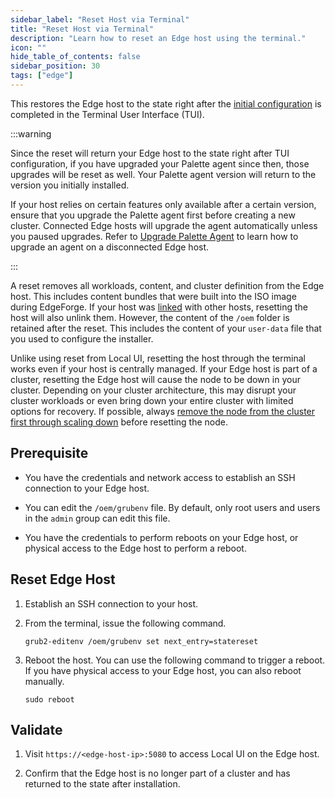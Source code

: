 ```yaml
---
sidebar_label: "Reset Host via Terminal"
title: "Reset Host via Terminal"
description: "Learn how to reset an Edge host using the terminal."
icon: ""
hide_table_of_contents: false
sidebar_position: 30
tags: ["edge"]
---
```


This restores the Edge host to the state right after the
[initial configuration](../site-deployment/site-installation/initial-setup.md) is completed in the Terminal User
Interface (TUI).

:::warning

Since the reset will return your Edge host to the state right after TUI configuration, if you have upgraded your Palette
agent since then, those upgrades will be reset as well. Your Palette agent version will return to the version you
initially installed.

If your host relies on certain features only available after a certain version, ensure that you upgrade the Palette
agent first before creating a new cluster. Connected Edge hosts will upgrade the agent automatically unless you paused
upgrades. Refer to [Upgrade Palette Agent](../cluster-management/agent-upgrade-airgap.md) to learn how to upgrade an
agent on a disconnected Edge host.

:::

A reset removes all workloads, content, and cluster definition from the Edge host. This includes content bundles that
were built into the ISO image during EdgeForge. If your host was [linked](../local-ui/cluster-management/link-hosts.md)
with other hosts, resetting the host will also unlink them. However, the content of the `/oem` folder is retained after
the reset. This includes the content of your `user-data` file that you used to configure the installer.

Unlike using reset from Local UI, resetting the host through the terminal works even if your host is centrally managed.
If your Edge host is part of a cluster, resetting the Edge host will cause the node to be down in your cluster.
Depending on your cluster architecture, this may disrupt your cluster workloads or even bring down your entire cluster
with limited options for recovery. If possible, always
[remove the node from the cluster first through scaling down](../../cluster-management/node-pool.md#change-a-node-pool)
before resetting the node.

## Prerequisite

- You have the credentials and network access to establish an SSH connection to your Edge host.

- You can edit the `/oem/grubenv` file. By default, only root users and users in the `admin` group can edit this file.

- You have the credentials to perform reboots on your Edge host, or physical access to the Edge host to perform a
  reboot.

## Reset Edge Host

1. Establish an SSH connection to your host.

2. From the terminal, issue the following command.

   ```shell
   grub2-editenv /oem/grubenv set next_entry=statereset
   ```

3. Reboot the host. You can use the following command to trigger a reboot. If you have physical access to your Edge
   host, you can also reboot manually.

   ```shell
   sudo reboot
   ```

## Validate

1. Visit `https://<edge-host-ip>:5080` to access Local UI on the Edge host.

2. Confirm that the Edge host is no longer part of a cluster and has returned to the state after installation.
